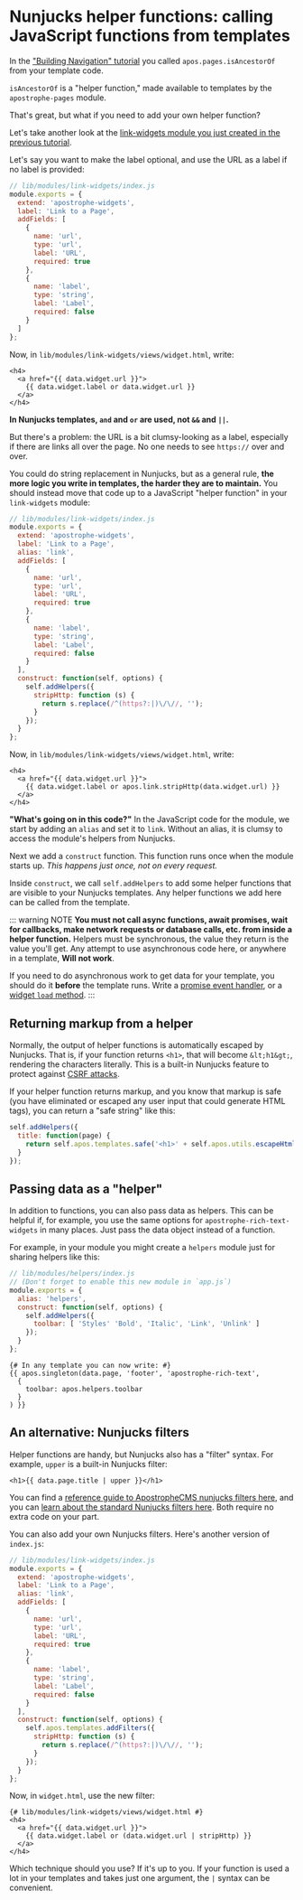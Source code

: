 # Nunjucks helper functions: calling JavaScript functions from templates

In the ["Building Navigation" tutorial](/core-concepts/pages-and-navigation/connecting-pages.md) you called `apos.pages.isAncestorOf` from your template code.

`isAncestorOf` is a "helper function," made available to templates by the `apostrophe-pages` module.

That's great, but what if you need to add your own helper function?

Let's take another look at the [link-widgets module you just created in the previous tutorial](/core-concepts/editable-content-on-pages/custom-widgets.md).

Let's say you want to make the label optional, and use the URL as a label if no label is provided:


```javascript
// lib/modules/link-widgets/index.js
module.exports = {
  extend: 'apostrophe-widgets',
  label: 'Link to a Page',
  addFields: [
    {
      name: 'url',
      type: 'url',
      label: 'URL',
      required: true
    },
    {
      name: 'label',
      type: 'string',
      label: 'Label',
      required: false
    }
  ]
};
```

Now, in `lib/modules/link-widgets/views/widget.html`, write:


```django
<h4>
  <a href="{{ data.widget.url }}">
    {{ data.widget.label or data.widget.url }}
  </a>
</h4>
```

**In Nunjucks templates, `and` and `or` are used, not `&&` and `||`.**

But there's a problem: the URL is a bit clumsy-looking as a label, especially if there are links all over the page. No one needs to see `https://` over and over.

You could do string replacement in Nunjucks, but as a general rule, **the more logic you write in templates, the harder they are to maintain.** You should instead move that code up to a JavaScript "helper function" in your `link-widgets` module:


```javascript
// lib/modules/link-widgets/index.js
module.exports = {
  extend: 'apostrophe-widgets',
  label: 'Link to a Page',
  alias: 'link',
  addFields: [
    {
      name: 'url',
      type: 'url',
      label: 'URL',
      required: true
    },
    {
      name: 'label',
      type: 'string',
      label: 'Label',
      required: false
    }
  ],
  construct: function(self, options) {
    self.addHelpers({
      stripHttp: function (s) {
        return s.replace(/^(https?:|)\/\//, '');
      }
    });
  }
};
```

Now, in `lib/modules/link-widgets/views/widget.html`, write:


```django
<h4>
  <a href="{{ data.widget.url }}">
    {{ data.widget.label or apos.link.stripHttp(data.widget.url) }}
  </a>
</h4>
```

**"What's going on in this code?"** In the JavaScript code for the module, we start by adding an `alias` and set it to `link`. Without an alias, it is clumsy to access the module's helpers from Nunjucks.

Next we add a `construct` function. This function runs once when the module starts up. *This happens just once, not on every request.*

Inside `construct`, we call `self.addHelpers` to add some helper functions that are visible to your Nunjucks templates. Any helper functions we add here can be called from the template.

::: warning NOTE
**You must not call async functions, await promises, wait for callbacks, make network requests or database calls, etc. from inside a helper function.** Helpers must be synchronous, the value they return is the value you'll get.  Any attempt to use asynchronous code here, or anywhere in a template, **Will not work**.

If you need to do asynchronous work to get data for your template, you should do it **before** the template runs. Write a [promise event handler](/advanced-topics/promise-events/promise-events.md), or a [widget `load` method](/advanced-topics/how-apostrophe-handles-requests.md#widget-loaders).
:::

## Returning markup from a helper

Normally, the output of helper functions is automatically escaped by Nunjucks. That is, if your function returns `<h1>`, that will become `&lt;h1&gt;`, rendering the characters literally. This is a built-in Nunjucks feature to protect against [CSRF attacks](https://www.owasp.org/index.php/Cross-Site_Request_Forgery).

If your helper function returns markup, and you know that markup is safe (you have eliminated or escaped any user input that could generate HTML tags), you can return a "safe string" like this:

```javascript
self.addHelpers({
  title: function(page) {
    return self.apos.templates.safe('<h1>' + self.apos.utils.escapeHtml(page.title) + '</h1>');
  }
});
```

## Passing data as a "helper"

In addition to functions, you can also pass data as helpers. This can be helpful if, for example, you use the same options for `apostrophe-rich-text-widgets` in many places. Just pass the data object instead of a function.

For example, in your module you might create a `helpers` module just for sharing helpers like this:


```javascript
// lib/modules/helpers/index.js
// (Don't forget to enable this new module in `app.js`)
module.exports = {
  alias: 'helpers',
  construct: function(self, options) {
    self.addHelpers({
      toolbar: [ 'Styles' 'Bold', 'Italic', 'Link', 'Unlink' ]
    });
  }
};
```


```django
{# In any template you can now write: #}
{{ apos.singleton(data.page, 'footer', 'apostrophe-rich-text',
  {
    toolbar: apos.helpers.toolbar
  }
) }}
```

## An alternative: Nunjucks filters

Helper functions are handy, but Nunjucks also has a "filter" syntax. For example, `upper` is a built-in Nunjucks filter:

```django
<h1>{{ data.page.title | upper }}</h1>
```

You can find a [reference guide to ApostropheCMS nunjucks filters here](/core-concepts/working-with-templates/nunjucks-filters.md), and you can [learn about the standard Nunjucks filters here](https://mozilla.github.io/nunjucks/templating.html#builtin-filters). Both require no extra code on your part.

You can also add your own Nunjucks filters. Here's another version of `index.js`:


```javascript
// lib/modules/link-widgets/index.js
module.exports = {
  extend: 'apostrophe-widgets',
  label: 'Link to a Page',
  alias: 'link',
  addFields: [
    {
      name: 'url',
      type: 'url',
      label: 'URL',
      required: true
    },
    {
      name: 'label',
      type: 'string',
      label: 'Label',
      required: false
    }
  ],
  construct: function(self, options) {
    self.apos.templates.addFilters({
      stripHttp: function (s) {
        return s.replace(/^(https?:|)\/\//, '');
      }
    });
  }
};
```

Now, in `widget.html`, use the new filter:


```django
{# lib/modules/link-widgets/views/widget.html #}
<h4>
  <a href="{{ data.widget.url }}">
    {{ data.widget.label or (data.widget.url | stripHttp) }}
  </a>
</h4>
```

Which technique should you use? If it's up to you. If your function is used a lot in your templates and takes just one argument, the `|` syntax can be convenient.

